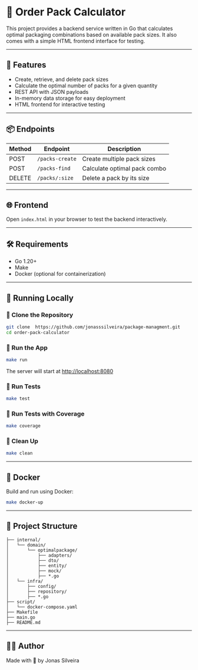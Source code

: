 # 🧮 Order Pack Calculator

This project provides a backend service written in Go that calculates optimal packaging combinations based on available pack sizes. It also comes with a simple HTML frontend interface for testing.

---

## 🚀 Features

- Create, retrieve, and delete pack sizes
- Calculate the optimal number of packs for a given quantity
- REST API with JSON payloads
- In-memory data storage for easy deployment
- HTML frontend for interactive testing

---

## 📦 Endpoints

| Method | Endpoint         | Description                      |
|--------|------------------|----------------------------------|
| POST   | `/packs-create`  | Create multiple pack sizes       |
| POST   | `/packs-find`    | Calculate optimal pack combo     |
| DELETE | `/packs/:size`   | Delete a pack by its size        |

---

## 🌐 Frontend

Open `index.html` in your browser to test the backend interactively.

---

## 🛠️ Requirements

- Go 1.20+
- Make
- Docker (optional for containerization)

---

## 🧪 Running Locally

### 🔹 Clone the Repository

```bash
git clone  https://github.com/jonasssilveira/package-managment.git
cd order-pack-calculator
```

### 🔹 Run the App

```bash
make run
```

The server will start at [http://localhost:8080](http://localhost:8080)

### 🔹 Run Tests

```bash
make test
```

### 🔹 Run Tests with Coverage

```bash
make coverage
```

### 🔹 Clean Up

```bash
make clean
```

---

## 🐳 Docker

Build and run using Docker:

```bash
make docker-up
```

---

## 📂 Project Structure

```
├── internal/
│   └── domain/
│       └── optimalpackage/
│           ├── adapters/
│           ├── dto/
│           ├── entity/
│           ├── mock/
│           ├── *.go
│   └── infra/
│       ├── config/
│       ├── repository/
│       ├── *.go
├── script/
│   └── docker-compose.yaml
├── Makefile
├── main.go
├── README.md
```

---

## 👨‍💻 Author

Made with 💚 by Jonas Silveira
